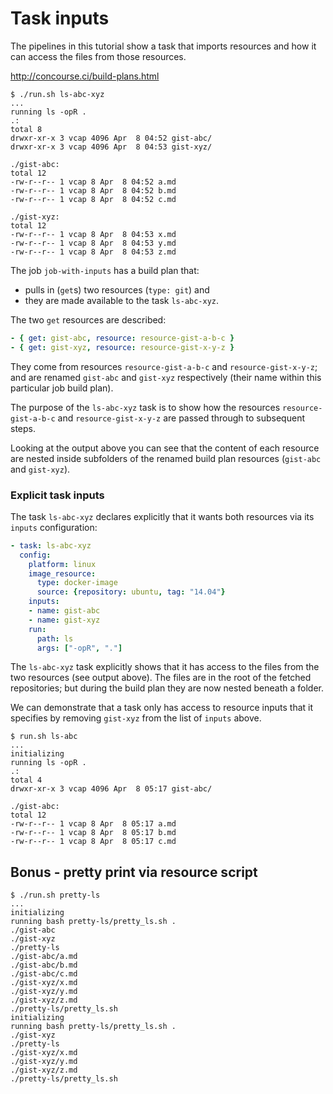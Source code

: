 Task inputs
===========

The pipelines in this tutorial show a task that imports resources and how it can access the files from those resources.

http://concourse.ci/build-plans.html

```
$ ./run.sh ls-abc-xyz
...
running ls -opR .
.:
total 8
drwxr-xr-x 3 vcap 4096 Apr  8 04:52 gist-abc/
drwxr-xr-x 3 vcap 4096 Apr  8 04:53 gist-xyz/

./gist-abc:
total 12
-rw-r--r-- 1 vcap 8 Apr  8 04:52 a.md
-rw-r--r-- 1 vcap 8 Apr  8 04:52 b.md
-rw-r--r-- 1 vcap 8 Apr  8 04:52 c.md

./gist-xyz:
total 12
-rw-r--r-- 1 vcap 8 Apr  8 04:53 x.md
-rw-r--r-- 1 vcap 8 Apr  8 04:53 y.md
-rw-r--r-- 1 vcap 8 Apr  8 04:53 z.md
```

The job `job-with-inputs` has a build plan that:

-	pulls in (`get`s) two resources (`type: git`) and
-	they are made available to the task `ls-abc-xyz`.

The two `get` resources are described:

```yaml
- { get: gist-abc, resource: resource-gist-a-b-c }
- { get: gist-xyz, resource: resource-gist-x-y-z }
```

They come from resources `resource-gist-a-b-c` and `resource-gist-x-y-z`; and are renamed `gist-abc` and `gist-xyz` respectively (their name within this particular job build plan).

The purpose of the `ls-abc-xyz` task is to show how the resources `resource-gist-a-b-c` and `resource-gist-x-y-z` are passed through to subsequent steps.

Looking at the output above you can see that the content of each resource are nested inside subfolders of the renamed build plan resources (`gist-abc` and `gist-xyz`).

### Explicit task inputs

The task `ls-abc-xyz` declares explicitly that it wants both resources via its `inputs` configuration:

```yaml
- task: ls-abc-xyz
  config:
    platform: linux
    image_resource:
      type: docker-image
      source: {repository: ubuntu, tag: "14.04"}
    inputs:
    - name: gist-abc
    - name: gist-xyz
    run:
      path: ls
      args: ["-opR", "."]
```

The `ls-abc-xyz` task explicitly shows that it has access to the files from the two resources (see output above). The files are in the root of the fetched repositories; but during the build plan they are now nested beneath a folder.

We can demonstrate that a task only has access to resource inputs that it specifies by removing `gist-xyz` from the list of `inputs` above.

```
$ run.sh ls-abc
...
initializing
running ls -opR .
.:
total 4
drwxr-xr-x 3 vcap 4096 Apr  8 05:17 gist-abc/

./gist-abc:
total 12
-rw-r--r-- 1 vcap 8 Apr  8 05:17 a.md
-rw-r--r-- 1 vcap 8 Apr  8 05:17 b.md
-rw-r--r-- 1 vcap 8 Apr  8 05:17 c.md
```

Bonus - pretty print via resource script
----------------------------------------

```
$ ./run.sh pretty-ls
...
initializing
running bash pretty-ls/pretty_ls.sh .
./gist-abc
./gist-xyz
./pretty-ls
./gist-abc/a.md
./gist-abc/b.md
./gist-abc/c.md
./gist-xyz/x.md
./gist-xyz/y.md
./gist-xyz/z.md
./pretty-ls/pretty_ls.sh
initializing
running bash pretty-ls/pretty_ls.sh .
./gist-xyz
./pretty-ls
./gist-xyz/x.md
./gist-xyz/y.md
./gist-xyz/z.md
./pretty-ls/pretty_ls.sh
```
